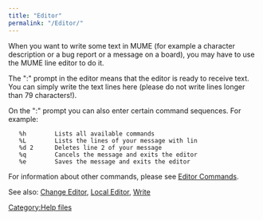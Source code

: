 ```yaml
---
title: "Editor"
permalink: "/Editor/"
---
```


When you want to write some text in MUME (for example a character
description or a bug report or a message on a board), you may have to
use the MUME line editor to do it.

The ":" prompt in the editor means that the editor is ready to receive
text. You can simply write the text lines here (please do not write
lines longer than 79 characters!).

On the ":" prompt you can also enter certain command sequences. For
example:

`   %h        Lists all available commands`
`   %L        Lists the lines of your message with lin`
`   %d 2      Deletes line 2 of your message`
`   %q        Cancels the message and exits the editor`
`   %e        Saves the message and exits the editor`

For information about other commands, please see [Editor
Commands](Editor_Commands "wikilink").

See also: [Change Editor](Change_Editor "wikilink"), [Local
Editor](Local_Editor "wikilink"), [Write](Write "wikilink")

[Category:Help files](Category:Help_files "wikilink")